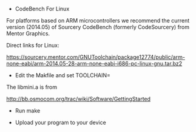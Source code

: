 
* CodeBench For Linux

For platforms based on ARM microcontrollers we recommend the
current version (2014.05) of Sourcery CodeBench (formerly CodeSourcery) from Mentor Graphics.

Direct links for Linux:

https://sourcery.mentor.com/GNUToolchain/package12774/public/arm-none-eabi/arm-2014.05-28-arm-none-eabi-i686-pc-linux-gnu.tar.bz2


* Edit the Makfile and set TOOLCHAIN=

The libmini.a is from 

http://bb.osmocom.org/trac/wiki/Software/GettingStarted

* Run make

* Upload your program to your device 

